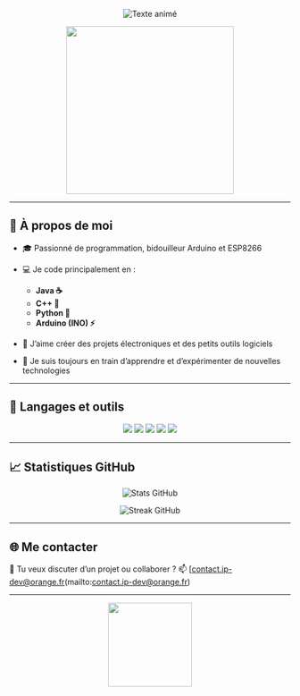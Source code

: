 <!-- bannière animée -->
<p align="center">
  <img src="https://readme-typing-svg.demolab.com?font=Fira+Code&size=24&pause=1000&color=00F7FF&center=true&vCenter=true&width=450&lines=Salut+et+bienvenue+sur+mon+GitHub;Je+suis+passionne+de+code+et+d%27electronique" alt="Texte animé" />
</p>


<p align="center">
  <img src="https://media.giphy.com/media/qgQUggAC3Pfv687qPC/giphy.gif" width="300"/>
</p>

---

## 👋 À propos de moi

- 🎓 Passionné de programmation, bidouilleur Arduino et ESP8266
- 💻 Je code principalement en :
  - **Java ☕**
  - **C++ 🔧**
  - **Python 🐍**
  - **Arduino (INO) ⚡**

- 🧪 J’aime créer des projets électroniques et des petits outils logiciels
- 🌱 Je suis toujours en train d’apprendre et d’expérimenter de nouvelles technologies

---

## 🚀 Langages et outils

<p align="center">
  <img src="https://img.shields.io/badge/Java-ED8B00?style=for-the-badge&logo=java&logoColor=white"/>
  <img src="https://img.shields.io/badge/C++-00599C?style=for-the-badge&logo=c%2B%2B&logoColor=white"/>
  <img src="https://img.shields.io/badge/Python-3776AB?style=for-the-badge&logo=python&logoColor=white"/>
  <img src="https://img.shields.io/badge/Arduino-00979D?style=for-the-badge&logo=arduino&logoColor=white"/>
  <img src="https://img.shields.io/badge/ESP32-black?style=for-the-badge&logo=esphome&logoColor=white"/>
</p>

---


## 📈 Statistiques GitHub

<p align="center">
  <img src="https://github-readme-stats.vercel.app/api?username=InformatiquePro&show_icons=true&theme=radical" alt="Stats GitHub"/>
</p>

<p align="center">
  <img src="https://github-readme-streak-stats.herokuapp.com/?user=InformatiquePro&theme=radical" alt="Streak GitHub"/>
</p>

---

## 🌐 Me contacter

💬 Tu veux discuter d’un projet ou collaborer ?
📫 [contact.ip-dev@orange.fr(mailto:contact.ip-dev@orange.fr)

---

<p align="center">
  <img src="https://media.giphy.com/media/xT9IgzoKnwFNmISR8I/giphy.gif" width="150"/>
</p>

